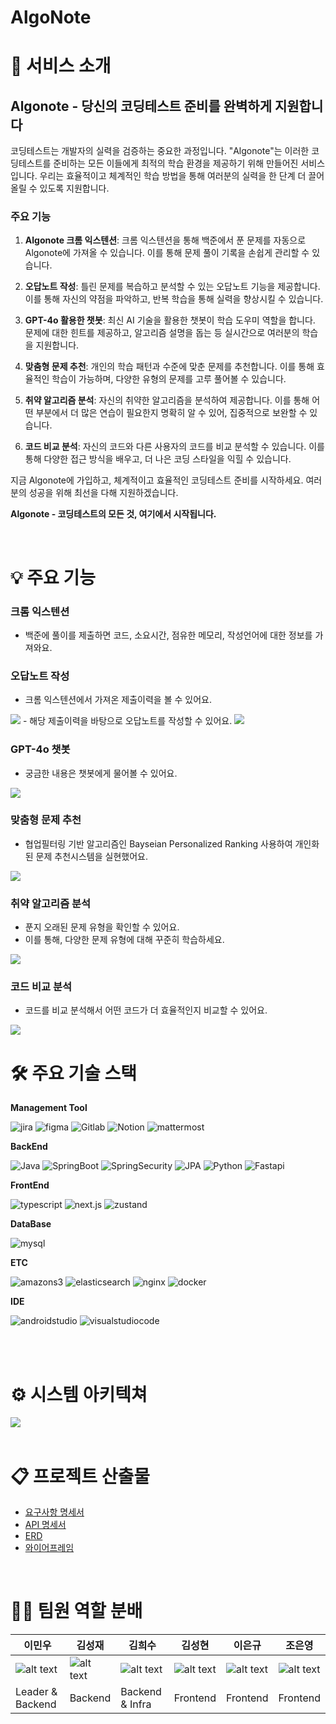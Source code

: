 # AlgoNote 


# 🌟 서비스 소개

## Algonote - 당신의 코딩테스트 준비를 완벽하게 지원합니다

코딩테스트는 개발자의 실력을 검증하는 중요한 과정입니다. "Algonote"는 이러한 코딩테스트를 준비하는 모든 이들에게 최적의 학습 환경을 제공하기 위해 만들어진 서비스입니다. 우리는 효율적이고 체계적인 학습 방법을 통해 여러분의 실력을 한 단계 더 끌어올릴 수 있도록 지원합니다.

### 주요 기능

1. **Algonote 크롬 익스텐션**: 크롬 익스텐션을 통해 백준에서 푼 문제를 자동으로 Algonote에 가져올 수 있습니다. 이를 통해 문제 풀이 기록을 손쉽게 관리할 수 있습니다.

2. **오답노트 작성**: 틀린 문제를 복습하고 분석할 수 있는 오답노트 기능을 제공합니다. 이를 통해 자신의 약점을 파악하고, 반복 학습을 통해 실력을 향상시킬 수 있습니다.

3. **GPT-4o 활용한 챗봇**: 최신 AI 기술을 활용한 챗봇이 학습 도우미 역할을 합니다. 문제에 대한 힌트를 제공하고, 알고리즘 설명을 돕는 등 실시간으로 여러분의 학습을 지원합니다.

4. **맞춤형 문제 추천**: 개인의 학습 패턴과 수준에 맞춘 문제를 추천합니다. 이를 통해 효율적인 학습이 가능하며, 다양한 유형의 문제를 고루 풀어볼 수 있습니다.

5. **취약 알고리즘 분석**: 자신의 취약한 알고리즘을 분석하여 제공합니다. 이를 통해 어떤 부분에서 더 많은 연습이 필요한지 명확히 알 수 있어, 집중적으로 보완할 수 있습니다.

6. **코드 비교 분석**: 자신의 코드와 다른 사용자의 코드를 비교 분석할 수 있습니다. 이를 통해 다양한 접근 방식을 배우고, 더 나은 코딩 스타일을 익힐 수 있습니다.


지금 Algonote에 가입하고, 체계적이고 효율적인 코딩테스트 준비를 시작하세요. 여러분의 성공을 위해 최선을 다해 지원하겠습니다.

**Algonote - 코딩테스트의 모든 것, 여기에서 시작됩니다.**



<br>

# 💡 주요 기능
### 크롬 익스텐션
- 백준에 풀이를 제출하면 코드, 소요시간, 점유한 메모리, 작성언어에 대한 정보를 가져와요.

### 오답노트 작성
- 크롬 익스텐션에서 가져온 제출이력을 볼 수 있어요.
<img src="./exec/asset/노트작성-제출이력.png">
- 해당 제출이력을 바탕으로 오답노트를 작성할 수 있어요.
<img src="./exec/asset/노트작성-마크다운.png">

### GPT-4o 챗봇
- 궁금한 내용은 챗봇에게 물어볼 수 있어요. 
<img src="./exec/asset/챗봇.png">

### 맞춤형 문제 추천
- 협업필터링 기반 알고리즘인 Bayseian Personalized Ranking 사용하여 개인화된 문제 추천시스템을 실현했어요.
<img src="./exec/asset/추천시스템.png">

### 취약 알고리즘 분석
- 푼지 오래된 문제 유형을 확인할 수 있어요.
- 이를 통해, 다양한 문제 유형에 대해 꾸준히 학습하세요.
<img src="./exec/asset/취약알고리즘.png">


### 코드 비교 분석
- 코드를 비교 분석해서 어떤 코드가 더 효율적인지 비교할 수 있어요.
<img src="./exec/asset/코드비교분석.png">




<br>


# 🛠️ 주요 기술 스택

 **Management Tool**

<img alt="jira" src="https://img.shields.io/badge/jira-%230A0FFF.svg?style=for-the-badge&logo=jira&logoColor=white">
<img alt="figma" src="https://img.shields.io/badge/figma-%23F24E1E.svg?style=for-the-badge&logo=figma&logoColor=white">
<img alt="Gitlab" src="https://img.shields.io/badge/gitlab-FC6D26?style=for-the-badge&logo=gitlab&logoColor=#FC6D26">
<img alt="Notion" src="https://img.shields.io/badge/notion-000000?style=for-the-badge&logo=notion&logoColor=#000000">
<img alt="mattermost" src="https://img.shields.io/badge/mattermost-0058CC?style=for-the-badge&logo=mattermost&logoColor=#0058CC">
  
 **BackEnd**

<img alt="Java" src="https://img.shields.io/badge/java-007396?style=for-the-badge&logo=java&logoColor=white">
<img alt="SpringBoot" src="https://img.shields.io/badge/springboot-6DB33F?style=for-the-badge&logo=springboot&logoColor=white">
<img alt="SpringSecurity" src="https://img.shields.io/badge/springsecurity-6DB33F?style=for-the-badge&logo=springsecurity&logoColor=white">
<img alt="JPA" src="https://img.shields.io/badge/JPA-b6a97a.svg?&style=for-the-badge&logo=JPA&logoColor=#b6a97a">
<img alt="Python" src ="https://img.shields.io/badge/Python-0052CC.svg?&style=for-the-badge&logo=Python&logoColor=white"/>
<img alt="Fastapi" src="https://img.shields.io/badge/fastapi-009688?style=for-the-badge&logo=fastapi&logoColor=white">


 **FrontEnd**


<img alt="typescript" src="https://img.shields.io/badge/typescript-3178C6.svg?&style=for-the-badge&logo=TypeScript&logoColor=white">
<img alt="next.js" src="https://img.shields.io/badge/Next.js-000000?style=for-the-badge&logo=Next.js&logoColor=white">
<img alt="zustand" src="https://img.shields.io/badge/zustand-%2320232a.svg?style=for-the-badge&logo=Next.js&logoColor=%2361DAFB">

 **DataBase**

<img alt="mysql" src="https://img.shields.io/badge/mysql-4479A1?style=for-the-badge&logo=mysql&logoColor=white">

**ETC**

<img alt="amazons3" src="https://img.shields.io/badge/Amazon%20S3-569A31.svg?&style=for-the-badge&logo=Amazon%20S3&logoColor=white">

<img alt="elasticsearch" src="https://img.shields.io/badge/elasticsearch-005571.svg?&style=for-the-badge&logo=elasticsearch&logoColor=#005571">

<img alt="nginx" src="https://img.shields.io/badge/nginx-009639.svg?&style=for-the-badge&logo=nginx&logoColor=#009639">
<img alt="docker" src="https://img.shields.io/badge/docker-2496ED.svg?&style=for-the-badge&logo=docker&logoColor=white">

**IDE**

<img alt="androidstudio" src="https://img.shields.io/badge/IntelliJIDEA-000000.svg?style=for-the-badge&logo=intellij-idea&logoColor=white">
<img alt="visualstudiocode" src="https://img.shields.io/badge/visualstudiocode-007ACC?style=for-the-badge&logo=visualstudiocode&logoColor=#007ACC">


<br><br>

# ⚙ 시스템 아키텍쳐

<img src="./exec/asset/아키텍쳐.png"/>

<br>


<br>

# 📋 프로젝트 산출물

- [요구사항 명세서](hhttps://gpolya.notion.site/27506350933d4ca1b95afa2dfa9ed435?pvs=4)
- [API 명세서](https://gpolya.notion.site/API-10f984d494954554a612b1856fdb184a?pvs=4)
- [ERD](https://www.erdcloud.com/d/LJxsdg73o69dHFJhW)
- [와이어프레임](https://www.figma.com/file/0cwg1mhcpTudom5mSjiyMn/%EA%B3%BC%EC%99%B8-%EA%B4%80%EB%A6%AC-%EC%84%9C%EB%B9%84%EC%8A%A4?type=design&node-id=0%3A1&mode=dev&t=9JbcCbeAtpoNs2iW-1)

<br>

# 👩‍💻 팀원 역할 분배

| 이민우           | 김성재   | 김희수   | 김성현  | 이은규 | 조은영  |
| ----------------- | -------- | -------- | ------- | ------- | ------- |
|  ![alt text](./exec/asset/이민우.png)| ![alt text](./exec/asset/김성재.png)|![alt text](./exec/asset/김희수.png) |![alt text](./exec/asset/김성현.png)  | ![alt text](./exec/asset/이은규.png) | ![alt text](./exec/asset/조은영.png) |
| Leader & Backend | Backend | Backend & Infra | Frontend | Frontend | Frontend |


